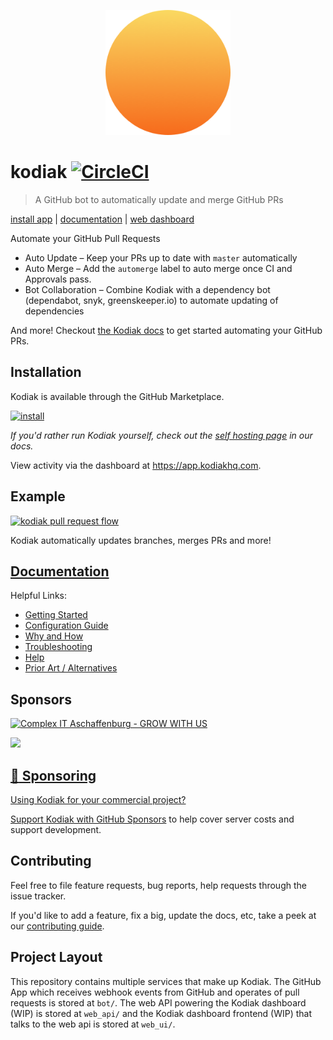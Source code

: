 <p align=center><img src="https://github.com/chdsbd/kodiak/raw/master/assets/logo.png" alt="" width="200" height="200"></p>

# kodiak [![CircleCI](https://circleci.com/gh/chdsbd/kodiak.svg?style=svg&circle-token=4879604a0cca6fa815c4d22936350f5bdf455905)](https://circleci.com/gh/chdsbd/kodiak)

> A GitHub bot to automatically update and merge GitHub PRs

[install app](https://github.com/marketplace/kodiakhq) | [documentation](https://kodiakhq.com/docs/quickstart) | [web dashboard](https://app.kodiakhq.com)

Automate your GitHub Pull Requests

- Auto Update – Keep your PRs up to date with `master` automatically
- Auto Merge – Add the `automerge` label to auto merge once CI and Approvals pass.
- Bot Collaboration – Combine Kodiak with a dependency bot (dependabot, snyk, greenskeeper.io) to automate updating of dependencies

And more! Checkout [the Kodiak docs](https://kodiakhq.com/docs/quickstart) to get started automating your GitHub PRs.

## Installation

Kodiak is available through the GitHub Marketplace.

[![install](https://3c7446e0-cd7f-4e98-a123-1875fcbf3182.s3.amazonaws.com/button-small.svg?v=123)](https://github.com/marketplace/kodiakhq)

_If you'd rather run Kodiak yourself, check out the [self hosting page](https://kodiakhq.com/docs/self-hosting) in our docs._

View activity via the dashboard at <https://app.kodiakhq.com>.


## Example
[![kodiak pull request flow](https://3c7446e0-cd7f-4e98-a123-1875fcbf3182.s3.amazonaws.com/marketplace+listing+image.svg)](https://github.com/marketplace/kodiakhq)

Kodiak automatically updates branches, merges PRs and more!

## [Documentation](https://kodiakhq.com)

Helpful Links:

- [Getting Started](https://kodiakhq.com/docs/quickstart)
- [Configuration Guide](https://kodiakhq.com/docs/config-reference)
- [Why and How](https://kodiakhq.com/docs/why-and-how)
- [Troubleshooting](https://kodiakhq.com/docs/troubleshooting)
- [Help](https://kodiakhq.com/help)
- [Prior Art / Alternatives](https://kodiakhq.com/docs/prior-art-and-alternatives)

## Sponsors

<a href="https://www.complex-it.de/jobs/offene-stellen?utm_source=oss-referal&utm_medium=logo&utm_campaign=growwithus">![Complex IT Aschaffenburg - GROW WITH US](https://user-images.githubusercontent.com/47448731/76313751-d3408b00-62d5-11ea-8f0f-a99e78b55a42.png)</a>

<a href="https://www.meshcloud.io/?utm_source=meshsponsorship&utm_medium=github&utm_campaign=kodiak"> 
  <img src="https://www.meshcloud.io/wp-content/themes/meshcloud/img/meshcloud-logo.svg" height="40px")
</a>

## :money_with_wings: Sponsoring

Using Kodiak for your commercial project?

[Support Kodiak with GitHub Sponsors](https://github.com/sponsors/chdsbd) to help cover server costs and support development.

## Contributing

Feel free to file feature requests, bug reports, help requests through the issue tracker.

If you'd like to add a feature, fix a big, update the docs, etc, take a peek at our [contributing guide](https://kodiakhq.com/docs/contributing).

## Project Layout

This repository contains multiple services that make up Kodiak. The GitHub App which receives webhook events from GitHub and operates of pull requests is stored at `bot/`. The web API powering the Kodiak dashboard (WIP) is stored at `web_api/` and the Kodiak dashboard frontend (WIP) that talks to the web api is stored at `web_ui/`.
